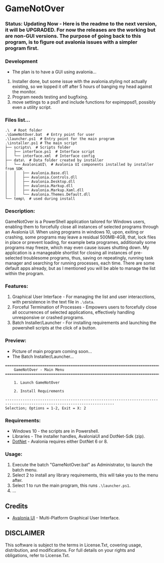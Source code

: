 # GameNotOver
### Status: Updating Now - Here is the readme to the next version, it will be UPGRADED. For now the releases are the working but are non-GUI versions. The purpose of going back to this program, is to figure out avalonia issues with a simpler program first.

### Development
- The plan is to have a GUI using avalonia...
1. Installer done, but some issue with the avalonia.styling not actually existing, so we lopped it off after 5 hours of banging my head against the monitor.
2. Program needs testing and bugfixing.
3. move settings to a psd1 and include functions for expimppsd1,  possibly even a utility script.

### Files list...
```
.\  # Root folder
.\GameNotOver.bat  # Entry point for user
.\launcher.ps1  # Entry point for the main program
.\installer.ps1 # The main script
├── scripts\  # Scripts folder
│   ├── interface.ps1  # Interface script
│   └── interface.xml  # Interface config 
├── data\  # Data folder created by installer
│   └── AvaloniaUI\  # Avalonia UI components installed by installer from SDK
│   │   ├── Avalonia.Base.dll
│   │   ├── Avalonia.Controls.dll
│   │   ├── Avalonia.Desktop.dll
│   │   ├── Avalonia.Markup.dll
│   │   ├── Avalonia.Markup.Xaml.dll
│   │   └── Avalonia.Themes.Default.dll
└── temp\  # used during install
```

### Description:
GameNotOver is a PowerShell application tailored for Windows users, enabling them to forcefully close all instances of selected programs through an Avalonia UI. When using programs in windows 10, upon, exiting or crashing, some programs may leave a residual 500MB-4GB, that, lock files in place or prevent loading, for example beta programes, additionally some programs may freeze, which may even cause issues shutting down. My application is a manageable shortlist for closing all instances of pre-selected troublesome programs, thus, saving on repeatingly, running task manager and searching for running processes, each time. There are some default apps already, but as I mentioned you will be able to manage the list within the program.

### Features:
1. Graphical User Interface - For managing the list and user interacctions, with persistence in the text file in `.\data`.
2. Forceful Termination of Processes - Empowers users to forcefully close all occurrences of selected applications, effectively handling unresponsive or crashed programs.
3. Batch Installer/Launcher - For installing requirements and launching the powershell scripts at the click of a button.

### Preview:
- Picture of main program coming soon...
- The Batch Installer/Launcher...
```
========================================================================================================================
    GameNotOver - Main Menu
========================================================================================================================

    1. Launch GameNotOver

    2. Install Requirements

------------------------------------------------------------------------------------------------------------------------
Selection; Options = 1-2, Exit = X: 2
```


### Requirements:
- Windows 10 - the scripts are in Powershell.
- Libraries - The installer handles, AvaloniaUI and DotNet-Sdk (zip).
- [DotNet](https://dotnet.microsoft.com/en-us/download/dotnet/8.0) - Avalonia requires either DotNet 6 or 8.

### Usage:
1. Execute the batch "GameNotOver.bat" as Administrator, to launch the batch menu.
2. Select 2 to install any library requirements, this will take you to the menu after.
3. Select 1 to run the main program, this runs `.\launcher.ps1`.
4. ...

## Credits
- [Avalonia UI](https://github.com/AvaloniaUI/Avalonia) - Multi-Platform Graphical User Interface.

## DISCLAIMER
This software is subject to the terms in License.Txt, covering usage, distribution, and modifications. For full details on your rights and obligations, refer to License.Txt.
